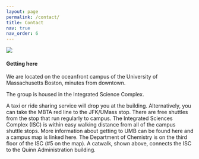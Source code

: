```yaml
---
layout: page
permalink: /contact/
title: Contact
nav: true
nav_order: 6
---
```


<img src="https://www.digitalcommonwealth.org/search/commonwealth:wh246s552#">

#### Getting here

We are located on the oceanfront campus of the University of Massachusetts Boston, minutes from downtown.

The group is housed in the Integrated Science Complex.

A taxi or ride sharing service will drop you at the building. Alternatively, you can take the MBTA red line to the JFK/UMass stop. There are free shuttles from the stop that run regularly to campus. The Integrated Sciences Complex (ISC) is within easy walking distance from all of the campus shuttle stops. More information about getting to UMB can be found here and a campus map is linked here. The Department of Chemistry is on the third floor of the ISC (#5 on the map). A catwalk, shown above, connects the ISC to the Quinn Administration building.
